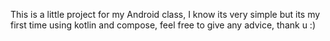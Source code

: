 This is a little project for my Android class, I know its very simple but its my first time using kotlin and compose, feel free to give any advice, thank u :)
